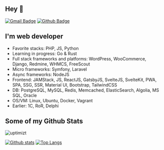 ## Hey 👋
[![Gmail Badge](https://img.shields.io/badge/-uptimizt@gmail.com-c14438?style=flat&logo=Gmail&logoColor=white&link=mailto:uptimizt@gmail.com)](mailto:uptimizt@gmail.com) [![Github Badge](https://img.shields.io/badge/-uptimizt-grey?style=flat&logo=github&logoColor=white&link=https://github.com/uptimizt/)](https://www.github.com/uptimizt/) 

## I'm web developer

- Favorite stacks: PHP, JS, Python
- Learning in progress: Go & Rust
- Full stack frameworks and platforms: WordPress, WooCommerce, Django, Redmine, WHMCS, FreeScout
- Micro frameworks: Symfony, Laravel
- Async frameworks: NodeJS
- Frontend: JAMStack, JS, ReactJS, GatsbyJS, SvelteJS, SvelteKit, PWA, SPA, SSG, SSR, Material UI, Bootstrap, TailwindCSS
- DB: PostgreSQL, MySQL, Redis, Memcached, ElasticSearch, Algolia, MS SQL, Oracle
- OS/VM: Linux, Ubuntu, Docker, Vagrant
- Earlier: 1C, RoR, Delphi

## Some of my Github Stats
<p align=left> <img src=https://komarev.com/ghpvc/?username=uptimizt alt=uptimizt /> </p>

[![Github stats](https://github-readme-stats.vercel.app/api?username=uptimizt&show_icons=true&include_all_commits=true)](https://github.com/uptimizt/github-readme-stats)
[![Top Langs](https://github-readme-stats.vercel.app/api/top-langs/?username=uptimizt&layout=compact)](https://github.com/uptimizt/github-readme-stats)
